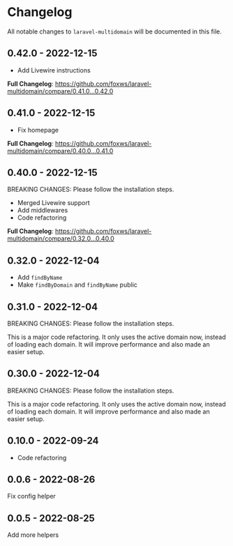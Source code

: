 # Changelog

All notable changes to `laravel-multidomain` will be documented in this file.

## 0.42.0 - 2022-12-15

- Add Livewire instructions

**Full Changelog**: https://github.com/foxws/laravel-multidomain/compare/0.41.0...0.42.0

## 0.41.0 - 2022-12-15

- Fix homepage

**Full Changelog**: https://github.com/foxws/laravel-multidomain/compare/0.40.0...0.41.0

## 0.40.0 - 2022-12-15

BREAKING CHANGES: Please follow the installation steps.

- Merged Livewire support
- Add middlewares
- Code refactoring

**Full Changelog**: https://github.com/foxws/laravel-multidomain/compare/0.32.0...0.40.0

## 0.32.0 - 2022-12-04

- Add `findByName`
- Make `findByDomain` and `findByName` public

## 0.31.0 - 2022-12-04

BREAKING CHANGES: Please follow the installation steps.

This is a major code refactoring. It only uses the active domain now, instead of loading each domain.
It will improve performance and also made an easier setup.

## 0.30.0 - 2022-12-04

BREAKING CHANGES: Please follow the installation steps.

This is a major code refactoring. It only uses the active domain now, instead of loading each domain.
It will improve performance and also made an easier setup.

## 0.10.0 - 2022-09-24

- Code refactoring

## 0.0.6 - 2022-08-26

Fix config helper

## 0.0.5 - 2022-08-25

Add more helpers
